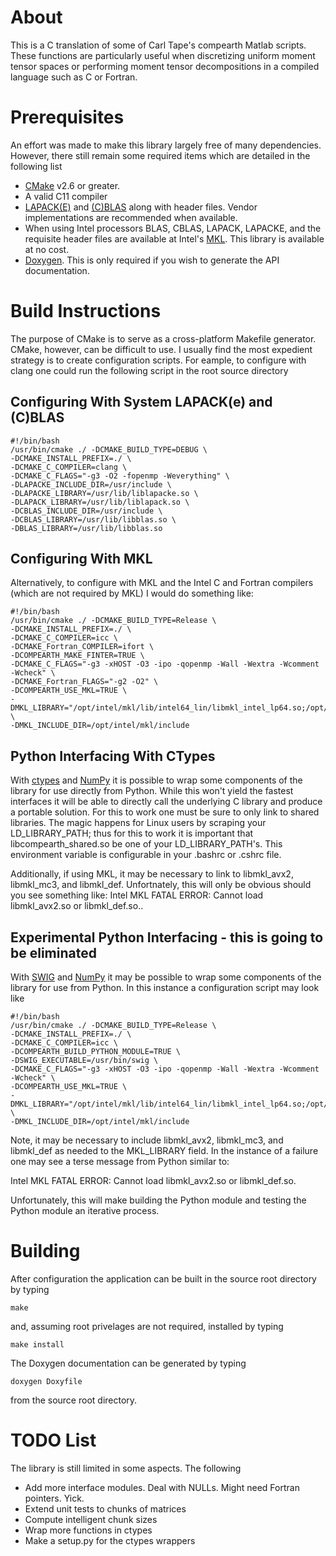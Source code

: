 # About

This is a C translation of some of Carl Tape's compearth Matlab scripts.  These functions are particularly useful when discretizing uniform moment tensor spaces or performing moment tensor decompositions in a compiled language such as C or Fortran.

# Prerequisites

An effort was made to make this library largely free of many dependencies.  However, there still remain some required items which are detailed in the following list

* [CMake](https://cmake.org/) v2.6 or greater.
* A valid C11 compiler
* [LAPACK(E)](http://www.netlib.org/lapack/) and [(C)BLAS](http://www.netlib.org/blas/) along with header files.  Vendor implementations are recommended when available.
* When using Intel processors BLAS, CBLAS, LAPACK, LAPACKE, and the requisite header files are available at Intel's [MKL](https://software.intel.com/en-us/mkl).  This library is available at no cost.
* [Doxygen](http://www.stack.nl/~dimitri/doxygen/).  This is only required if you wish to generate the API documentation.

# Build Instructions
 
The purpose of CMake is to serve as a cross-platform Makefile generator.  CMake, however, can be difficult to use.  I usually find the most expedient strategy is to create configuration scripts.  For eample, to configure with clang one could run the following script in the root source directory 

## Configuring With System LAPACK(e) and (C)BLAS

    #!/bin/bash
    /usr/bin/cmake ./ -DCMAKE_BUILD_TYPE=DEBUG \
    -DCMAKE_INSTALL_PREFIX=./ \
    -DCMAKE_C_COMPILER=clang \
    -DCMAKE_C_FLAGS="-g3 -O2 -fopenmp -Weverything" \
    -DLAPACKE_INCLUDE_DIR=/usr/include \
    -DLAPACKE_LIBRARY=/usr/lib/liblapacke.so \
    -DLAPACK_LIBRARY=/usr/lib/liblapack.so \
    -DCBLAS_INCLUDE_DIR=/usr/include \
    -DCBLAS_LIBRARY=/usr/lib/libblas.so \
    -DBLAS_LIBRARY=/usr/lib/libblas.so

## Configuring With MKL

Alternatively, to configure with MKL and the Intel C and Fortran compilers (which are not required by MKL) I would do something like:

    #!/bin/bash
    /usr/bin/cmake ./ -DCMAKE_BUILD_TYPE=Release \
    -DCMAKE_INSTALL_PREFIX=./ \
    -DCMAKE_C_COMPILER=icc \
    -DCMAKE_Fortran_COMPILER=ifort \
    -DCOMPEARTH_MAKE_FINTER=TRUE \
    -DCMAKE_C_FLAGS="-g3 -xHOST -O3 -ipo -qopenmp -Wall -Wextra -Wcomment -Wcheck" \
    -DCMAKE_Fortran_FLAGS="-g2 -O2" \
    -DCOMPEARTH_USE_MKL=TRUE \
    -DMKL_LIBRARY="/opt/intel/mkl/lib/intel64_lin/libmkl_intel_lp64.so;/opt/intel/mkl/lib/intel64_lin/libmkl_sequential.so;/opt/intel/mkl/lib/intel64_lin/libmkl_core.so" \
    -DMKL_INCLUDE_DIR=/opt/intel/mkl/include

## Python Interfacing With CTypes

With [ctypes](https://docs.python.org/3/library/ctypes.html) and [NumPy](http://www.numpy.org/) it is possible to wrap some components of the library for use directly from Python.  While this won't yield the fastest interfaces it will be able to directly call the underlying C library and produce a portable solution.  For this to work one must be sure to only link to shared libraries.  The magic happens for Linux users by scraping your LD_LIBRARY_PATH; thus for this to work it is important that libcompearth_shared.so be one of your LD_LIBRARY_PATH's.  This environment variable is configurable in your .bashrc or .cshrc file.

Additionally, if using MKL, it may be necessary to link to libmkl_avx2, libmkl_mc3, and libmkl_def.  Unfortnately, this will only be obvious should you see something like: Intel MKL FATAL ERROR: Cannot load libmkl_avx2.so or libmkl_def.so..
 
## Experimental Python Interfacing - this is going to be eliminated

With [SWIG](http://www.swig.org/) and [NumPy](http://www.numpy.org/) it may be possible to wrap some components of the library for use from Python.  In this instance a configuration script may look like

    #!/bin/bash
    /usr/bin/cmake ./ -DCMAKE_BUILD_TYPE=Release \
    -DCMAKE_INSTALL_PREFIX=./ \
    -DCMAKE_C_COMPILER=icc \
    -DCOMPEARTH_BUILD_PYTHON_MODULE=TRUE \
    -DSWIG_EXECUTABLE=/usr/bin/swig \
    -DCMAKE_C_FLAGS="-g3 -xHOST -O3 -ipo -qopenmp -Wall -Wextra -Wcomment -Wcheck" \
    -DCOMPEARTH_USE_MKL=TRUE \
    -DMKL_LIBRARY="/opt/intel/mkl/lib/intel64_lin/libmkl_intel_lp64.so;/opt/intel/mkl/lib/intel64_lin/libmkl_sequential.so;/opt/intel/mkl/lib/intel64_lin/libmkl_core.so;/opt/intel/mkl/lib/intel64_lin/libmkl_mc3.so;/opt/intel/lib/intel64_lin/libmkl_def.so" \
    -DMKL_INCLUDE_DIR=/opt/intel/mkl/include

Note, it may be necessary to include libmkl_avx2, libmkl_mc3, and libmkl_def as needed to the MKL_LIBRARY field.  In the instance of a failure one may see a terse message from Python similar to:

Intel MKL FATAL ERROR: Cannot load libmkl_avx2.so or libmkl_def.so.

Unfortunately, this will make building the Python module and testing the Python module an iterative process.

# Building

After configuration the application can be built in the source root directory by typing

    make

and, assuming root privelages are not required, installed by typing 

    make install

The Doxygen documentation can be generated by typing

    doxygen Doxyfile

from the source root directory.

# TODO List

The library is still limited in some aspects.  The following  

* Add more interface modules.  Deal with NULLs.  Might need Fortran pointers.  Yick.
* Extend unit tests to chunks of matrices
* Compute intelligent chunk sizes
* Wrap more functions in ctypes
* Make a setup.py for the ctypes wrappers
